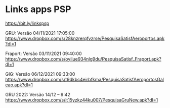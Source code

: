 # Links apps PSP
https://bit.ly/linkspsp

GRU: Versão 04/11/2021  17:05:00
https://www.dropbox.com/s/28knzrerqfvzrse/PesquisaSatisfAeroportos.apk?dl=1
 
Fraport: Versão 03/11/2021  09:40:00
https://www.dropbox.com/s/oyilue934nlg9du/PesquisaSatisf_Fraport.apk?dl=1
 
GIG: Versão 06/12/2021  09:33:00
https://www.dropbox.com/s/t9dkbc4eirbfkma/PesquisaSatisfAeroportosGaleao.apk?dl=1

GRU 2022: Versão 14/12 – 9:42
https://www.dropbox.com/s/it15yzkz44ku007/PesquisaGruNew.apk?dl=1









